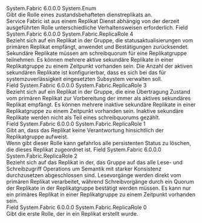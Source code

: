 <Type Name="ReplicaRole" FullName="System.Fabric.ReplicaRole">
  <TypeSignature Language="C#" Value="public enum ReplicaRole" />
  <TypeSignature Language="ILAsm" Value=".class public auto ansi sealed ReplicaRole extends System.Enum" />
  <TypeSignature Language="DocId" Value="T:System.Fabric.ReplicaRole" />
  <TypeSignature Language="VB.NET" Value="Public Enum ReplicaRole" />
  <TypeSignature Language="F#" Value="type ReplicaRole = " />
  <AssemblyInfo>
    <AssemblyName>System.Fabric</AssemblyName>
    <AssemblyVersion>6.0.0.0</AssemblyVersion>
  </AssemblyInfo>
  <Base>
    <BaseTypeName>System.Enum</BaseTypeName>
  </Base>
  <Docs>
    <summary>
      <para>Gibt die Rolle eines zustandsbehafteten dienstreplikats an. </para>
    </summary>
    <remarks>
      <para>Service Fabric ist aus einem Replikat Dienst abhängig von der derzeit ausgeführten Rolle unterschiedliche Verhaltensweisen erforderlich.</para>
    </remarks>
  </Docs>
  <Members>
    <Member MemberName="ActiveSecondary">
      <MemberSignature Language="C#" Value="ActiveSecondary" />
      <MemberSignature Language="ILAsm" Value=".field public static literal valuetype System.Fabric.ReplicaRole ActiveSecondary = int32(4)" />
      <MemberSignature Language="DocId" Value="F:System.Fabric.ReplicaRole.ActiveSecondary" />
      <MemberSignature Language="VB.NET" Value="ActiveSecondary" />
      <MemberSignature Language="F#" Value="ActiveSecondary = 4" Usage="System.Fabric.ReplicaRole.ActiveSecondary" />
      <MemberType>Field</MemberType>
      <AssemblyInfo>
        <AssemblyName>System.Fabric</AssemblyName>
        <AssemblyVersion>6.0.0.0</AssemblyVersion>
      </AssemblyInfo>
      <ReturnValue>
        <ReturnType>System.Fabric.ReplicaRole</ReturnType>
      </ReturnValue>
      <MemberValue>4</MemberValue>
      <Docs>
        <summary>
          <para>Bezieht sich auf ein Replikat in der Gruppe, die statusaktualisierungen vom primären Replikat empfängt, anwendet und Bestätigungen zurücksendet. Sekundäre Replikate müssen am schreibquorum für eine Replikatgruppe teilnehmen. Es können mehrere aktive sekundäre Replikate in einer Replikatgruppe zu einem Zeitpunkt vorhanden sein. Die Anzahl der aktiven sekundären Replikate ist konfigurierbar, dass es sich bei das für systemzuverlässigkeit eingesetzten Subsystem verwalten soll.  </para>
        </summary>
      </Docs>
    </Member>
    <Member MemberName="IdleSecondary">
      <MemberSignature Language="C#" Value="IdleSecondary" />
      <MemberSignature Language="ILAsm" Value=".field public static literal valuetype System.Fabric.ReplicaRole IdleSecondary = int32(3)" />
      <MemberSignature Language="DocId" Value="F:System.Fabric.ReplicaRole.IdleSecondary" />
      <MemberSignature Language="VB.NET" Value="IdleSecondary" />
      <MemberSignature Language="F#" Value="IdleSecondary = 3" Usage="System.Fabric.ReplicaRole.IdleSecondary" />
      <MemberType>Field</MemberType>
      <AssemblyInfo>
        <AssemblyName>System.Fabric</AssemblyName>
        <AssemblyVersion>6.0.0.0</AssemblyVersion>
      </AssemblyInfo>
      <ReturnValue>
        <ReturnType>System.Fabric.ReplicaRole</ReturnType>
      </ReturnValue>
      <MemberValue>3</MemberValue>
      <Docs>
        <summary>
          <para>Bezieht sich auf ein Replikat in der Gruppe, die eine Übertragung Zustand vom primären Replikat zur Vorbereitung der immer als aktives sekundäres Replikat empfängt. Es können mehrere inaktive sekundäre Replikate in einer Replikatgruppe zu einem Zeitpunkt vorhanden sein. Inaktive sekundäre Replikate werden nicht als Teil eines schreibquorums gezählt. </para>
        </summary>
      </Docs>
    </Member>
    <Member MemberName="None">
      <MemberSignature Language="C#" Value="None" />
      <MemberSignature Language="ILAsm" Value=".field public static literal valuetype System.Fabric.ReplicaRole None = int32(1)" />
      <MemberSignature Language="DocId" Value="F:System.Fabric.ReplicaRole.None" />
      <MemberSignature Language="VB.NET" Value="None" />
      <MemberSignature Language="F#" Value="None = 1" Usage="System.Fabric.ReplicaRole.None" />
      <MemberType>Field</MemberType>
      <AssemblyInfo>
        <AssemblyName>System.Fabric</AssemblyName>
        <AssemblyVersion>6.0.0.0</AssemblyVersion>
      </AssemblyInfo>
      <ReturnValue>
        <ReturnType>System.Fabric.ReplicaRole</ReturnType>
      </ReturnValue>
      <MemberValue>1</MemberValue>
      <Docs>
        <summary>
          <para>Gibt an, dass das Replikat keine Verantwortung hinsichtlich der Replikatgruppe aufweist.</para>
        </summary>
        <remarks>
          <para>Wenn <see cref="M:System.Fabric.IStatefulServiceReplica.ChangeRoleAsync(System.Fabric.ReplicaRole,System.Threading.CancellationToken)" /> gibt dieser Rolle kann gefahrlos alle persistenten Status zu löschen, die dieses Replikat zugeordnet ist.</para>
        </remarks>
      </Docs>
    </Member>
    <Member MemberName="Primary">
      <MemberSignature Language="C#" Value="Primary" />
      <MemberSignature Language="ILAsm" Value=".field public static literal valuetype System.Fabric.ReplicaRole Primary = int32(2)" />
      <MemberSignature Language="DocId" Value="F:System.Fabric.ReplicaRole.Primary" />
      <MemberSignature Language="VB.NET" Value="Primary" />
      <MemberSignature Language="F#" Value="Primary = 2" Usage="System.Fabric.ReplicaRole.Primary" />
      <MemberType>Field</MemberType>
      <AssemblyInfo>
        <AssemblyName>System.Fabric</AssemblyName>
        <AssemblyVersion>6.0.0.0</AssemblyVersion>
      </AssemblyInfo>
      <ReturnValue>
        <ReturnType>System.Fabric.ReplicaRole</ReturnType>
      </ReturnValue>
      <MemberValue>2</MemberValue>
      <Docs>
        <summary>
          <para>Bezieht sich auf das Replikat in der, das Gruppe auf das alle Lese- und Schreibzugriff Operations um Semantik mit starker Konsistenz durchzusetzen abgeschlossen sind. Lesevorgänge werden direkt vom primären Replikat verarbeitet, während Schreibvorgänge durch ein Quorum der Replikate in der Replikatgruppe bestätigt werden müssen. Es kann nur ein primäres Replikat in einer Replikatgruppe zu einem Zeitpunkt vorhanden sein. </para>
        </summary>
      </Docs>
    </Member>
    <Member MemberName="Unknown">
      <MemberSignature Language="C#" Value="Unknown" />
      <MemberSignature Language="ILAsm" Value=".field public static literal valuetype System.Fabric.ReplicaRole Unknown = int32(0)" />
      <MemberSignature Language="DocId" Value="F:System.Fabric.ReplicaRole.Unknown" />
      <MemberSignature Language="VB.NET" Value="Unknown" />
      <MemberSignature Language="F#" Value="Unknown = 0" Usage="System.Fabric.ReplicaRole.Unknown" />
      <MemberType>Field</MemberType>
      <AssemblyInfo>
        <AssemblyName>System.Fabric</AssemblyName>
        <AssemblyVersion>6.0.0.0</AssemblyVersion>
      </AssemblyInfo>
      <ReturnValue>
        <ReturnType>System.Fabric.ReplicaRole</ReturnType>
      </ReturnValue>
      <MemberValue>0</MemberValue>
      <Docs>
        <summary>
          <para>Gibt die erste Rolle, der in ein Replikat erstellt wurde.</para>
        </summary>
      </Docs>
    </Member>
  </Members>
</Type>
